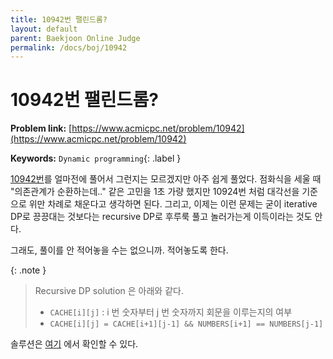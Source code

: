 ```yaml
---
title: 10942번 팰린드롬?
layout: default
parent: Baekjoon Online Judge
permalink: /docs/boj/10942
---
```


# 10942번 팰린드롬?

**Problem link:** [https://www.acmicpc.net/problem/10942](https://www.acmicpc.net/problem/10942)

**Keywords:** `Dynamic programming`{: .label }

[10942번](/docs/boj/10942)를 얼마전에 풀어서 그런지는 모르겠지만 아주 쉽게 풀었다.
점화식을 세울 때 "의존관계가 순환하는데.." 같은 고민을 1초 가량 했지만 10924번 처럼 대각선을 기준으로 위만 차례로 채운다고 생각하면 된다.
그리고, 이제는 이런 문제는 굳이 iterative DP로 끙끙대는 것보다는 recursive DP로 후루룩 풀고 놀러가는게 이득이라는 것도 안다.

그래도, 풀이를 안 적어놓을 수는 없으니까.
적어놓도록 한다.

{: .note }
> Recursive DP solution 은 아래와 같다.
> - `CACHE[i][j]` : i 번 숫자부터 j 번 숫자까지 회문을 이루는지의 여부
> - `CACHE[i][j] = CACHE[i+1][j-1] && NUMBERS[i+1] == NUMBERS[j-1]`

솔루션은 [여기](https://github.com/i-am-wonseoklee/i-am-wonseoklee.github.io/blob/main/docs/boj/10942/sol.cc) 에서 확인할 수 있다.

<script src="https://utteranc.es/client.js"
        repo="i-am-wonseoklee/i-am-wonseoklee.github.io"
        issue-term="pathname"
        theme="github-dark-orange"
        crossorigin="anonymous"
        async>
</script>